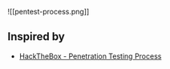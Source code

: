 
![[pentest-process.png]]

## Inspired by

- [HackTheBox - Penetration Testing Process](https://academy.hackthebox.com/module/details/90)